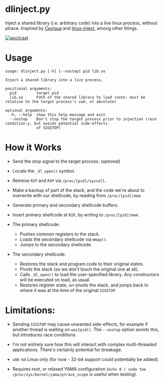 # dlinject.py
Inject a shared library (i.e. arbitrary code) into a live linux process, without ptrace. Inspired by [Cexigua](https://github.com/AonCyberLabs/Cexigua) and [linux-inject](https://github.com/gaffe23/linux-inject), among other things.

[![asciicast](https://asciinema.org/a/290906.svg)](https://asciinema.org/a/290906)

# Usage

```
usage: dlinject.py [-h] [--nostop] pid lib.so

Inject a shared library into a live process.

positional arguments:
  pid         target pid
  lib.so      Path of the shared library to load (note: must be relative to the target process's cwd, or absolute)

optional arguments:
  -h, --help  show this help message and exit
  --nostop    Don't stop the target process prior to injection (race condition-y, but avoids potential side-effects
              of SIGSTOP)
```

# How it Works

- Send the stop signal to the target process. (optional)

- Locate the `_dl_open()` symbol.

- Retreive `RIP` and `RSP` via `/proc/[pid]/syscall`.

- Make a backup of part of the stack, and the code we're about to overwrite with our shellcode, by reading from `/proc/[pid]/mem`.

- Generate primary and secondary shellcode buffers.

- Insert primary shellcode at `RIP`, by writing to `/proc/[pid]/mem`.

- The primary shellcode:

  - Pushes common registers to the stack.
  - Loads the secondary shellcode via `mmap()`.
  - Jumps to the secondary shellcode.

- The secondary shellcode:

  - Restores the stack and program code to their original states.
  - Pivots the stack (so we don't touch the original one at all).
  - Calls `_dl_open()` to load the user-specified library. Any constructors will be executed on load, as usual.
  - Restores register state, un-pivots the stack, and jumps back to where it was at the time of the original `SIGSTOP`.
 
# Limitations:

- Sending `SIGSTOP` may cause unwanted side-effects, for example if another thread is waiting on `waitpid()`. The `--nostop` option avoids this, but introduces race conditions.

- I'm not entirely sure how this will interact with complex multi-threaded applications. There's certainly potential for breakage.

- `x86-64` Linux only (for now - 32-bit support could potentially be added).

- Requires root, or relaxed YAMA configuration (`echo 0 | sudo tee /proc/sys/kernel/yama/ptrace_scope` is useful when testing).
